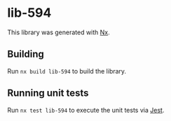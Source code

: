 # lib-594

This library was generated with [Nx](https://nx.dev).

## Building

Run `nx build lib-594` to build the library.

## Running unit tests

Run `nx test lib-594` to execute the unit tests via [Jest](https://jestjs.io).
